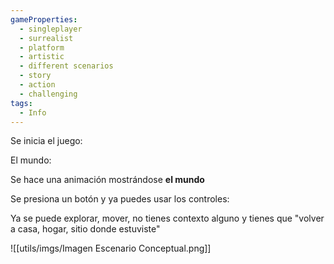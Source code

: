 ```yaml
---
gameProperties:
  - singleplayer
  - surrealist
  - platform
  - artistic
  - different scenarios
  - story
  - action
  - challenging
tags:
  - Info
---
```

Se inicia el juego:

El mundo: 

Se hace una animación mostrándose **el mundo**

Se presiona un botón y ya puedes usar los controles:

Ya se puede explorar, mover, no tienes contexto alguno y tienes que "volver a casa, hogar, sitio donde estuviste"

![[utils/imgs/Imagen Escenario Conceptual.png]]